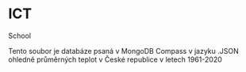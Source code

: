 # ICT
School 

Tento soubor je databáze psaná v MongoDB Compass v jazyku .JSON ohledně průměrných teplot v České republice v letech 1961-2020
